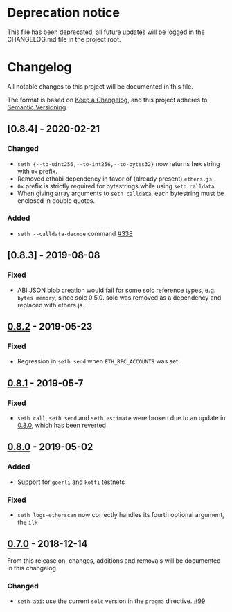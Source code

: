 # Deprecation notice

This file has been deprecated, all future updates will be logged in the
CHANGELOG.md file in the project root.

# Changelog

All notable changes to this project will be documented in this file.

The format is based on [Keep a Changelog](https://keepachangelog.com/en/1.0.0/),
and this project adheres to [Semantic Versioning](https://semver.org/spec/v2.0.0.html).

## [0.8.4] - 2020-02-21

### Changed
- `seth {--to-uint256,--to-int256,--to-bytes32}` now returns hex string with `0x` prefix.
- Removed ethabi dependency in favor of (already present) `ethers.js`.
- `0x` prefix is strictly required for bytestrings while using `seth calldata`.
- When giving array arguments to `seth calldata`, each bytestring must be enclosed in double quotes.

### Added
- `seth --calldata-decode` command [#338](https://github.com/dapphub/dapptools/pull/338)

## [0.8.3] - 2019-08-08
### Fixed
 - ABI JSON blob creation would fail for some solc reference types, e.g. `bytes
 memory`, since solc 0.5.0. solc was removed as a dependency and replaced with
 ethers.js.

## [0.8.2] - 2019-05-23
### Fixed
- Regression in `seth send` when `ETH_RPC_ACCOUNTS` was set

## [0.8.1] - 2019-05-7
### Fixed
- `seth call`, `seth send` and `seth estimate` were broken due to an update in
  [0.8.0], which has been reverted

## [0.8.0] - 2019-05-02
### Added
- Support for `goerli` and `kotti` testnets

### Fixed
- `seth logs-etherscan` now correctly handles its fourth optional argument, the `ilk`

## [0.7.0] - 2018-12-14

From this release on, changes, additions and removals will be documented in this
changelog.

### Changed
- `seth abi`: use the current `solc` version in the `pragma` directive.
[#99](https://github.com/dapphub/dapptools/pull/99)

[0.7.0]: https://github.com/dapphub/dapptools/tree/seth/0.7.0
[0.8.0]: https://github.com/dapphub/dapptools/tree/seth/0.8.0
[0.8.1]: https://github.com/dapphub/dapptools/tree/seth/0.8.1
[0.8.2]: https://github.com/dapphub/dapptools/tree/seth/0.8.2
